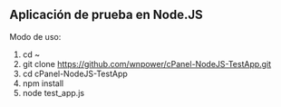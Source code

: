 <h2>Aplicaci&oacute;n de prueba en Node.JS</h2>
<p>Modo de uso:</p>
<ol>
<li>cd ~</li>
<li>git clone&nbsp;<a href="https://github.com/wnpower/cPanel-NodeJS-TestApp.git">https://github.com/wnpower/cPanel-NodeJS-TestApp.git</a></li>
<li>cd&nbsp;cPanel-NodeJS-TestApp</li>
<li>npm install</li>
<li>node test_app.js</li>
</ol>
